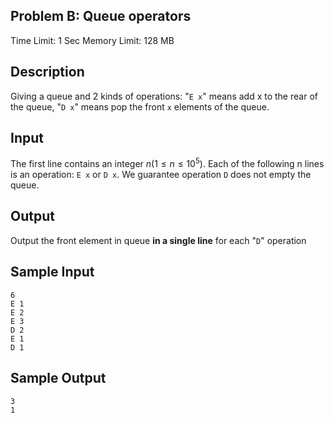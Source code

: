 ## Problem B: Queue operators

Time Limit: 1 Sec Memory Limit: 128 MB

## Description

Giving a queue and 2 kinds of operations: "`E x`" means add x to the rear of the queue, "`D x`" means pop the front `x` elements of the queue.

## Input

The first line contains an integer $n(1≤n≤10^5)$. Each of the following n lines is an operation: `E x` or `D x`. We guarantee operation `D` does not empty the queue.

## Output

Output the front element in queue **in a single line** for each "`D`" operation

## Sample Input

```
6
E 1
E 2
E 3
D 2
E 1
D 1
```

## Sample Output

```
3
1
```